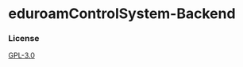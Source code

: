 # eduroamControlSystem-Backend

### License
[GPL-3.0](https://github.com/UPC-eduroam/eduroamControlSystem-Backend/blob/master/LICENSE)